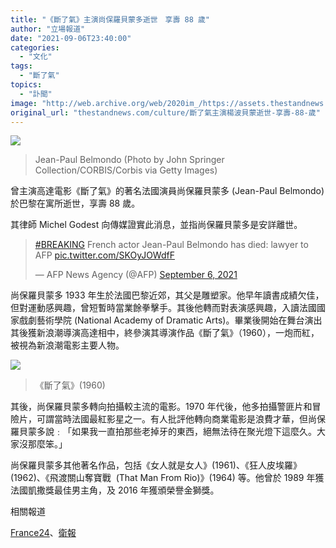 ```yaml
---
title: "《斷了氣》主演尚保羅貝蒙多逝世　享壽 88 歲"
author: "立場報道"
date: "2021-09-06T23:40:00"
categories:
  - "文化"
tags:
  - "斷了氣"
topics:
  - "訃聞"
image: "http://web.archive.org/web/2020im_/https://assets.thestandnews.com/media/photos/GettyImages-526900020.jpg"
original_url: "thestandnews.com/culture/斷了氣主演楊波貝蒙逝世-享壽-88-歲"
---
```

![](http://web.archive.org/web/2020im_/https://assets.thestandnews.com/media/photos/GettyImages-526900020.jpg)
> Jean-Paul Belmondo (Photo by John Springer Collection/CORBIS/Corbis via Getty Images)

曾主演高達電影《斷了氣》的著名法國演員尚保羅貝蒙多 (Jean-Paul Belmondo) 於巴黎在寓所逝世，享壽 88 歲。

其律師 Michel Godest 向傳媒證實此消息，並指尚保羅貝蒙多是安詳離世。

> [#BREAKING](http://web.archive.org/web/20211229093939/https://twitter.com/hashtag/BREAKING?src=hash&ref_src=twsrc%5Etfw) French actor Jean-Paul Belmondo has died: lawyer to AFP [pic.twitter.com/SKOyJOWdfF](http://web.archive.org/web/20211229093939/https://t.co/SKOyJOWdfF)
> 
> — AFP News Agency (@AFP) [September 6, 2021](http://web.archive.org/web/20211229093939/https://twitter.com/AFP/status/1434885939143266310?ref_src=twsrc%5Etfw)

尚保羅貝蒙多 1933 年生於法國巴黎近郊，其父是雕塑家。他早年讀書成績欠佳，但對運動感興趣，曾短暫時當業餘拳擊手。其後他轉而對表演感興趣，入讀法國國家戲劇藝術學院 (National Academy of Dramatic Arts)。畢業後開始在舞台演出其後獲新浪潮導演高達相中，終參演其導演作品《斷了氣》（1960），一炮而紅，被視為新浪潮電影主要人物。

![](http://web.archive.org/web/2020im_/https://assets.thestandnews.com/media/photos/144498-uiyjerfudp-1594904951.jpeg)
> 《斷了氣》(1960)

其後，尚保羅貝蒙多轉向拍攝較主流的電影。1970 年代後，他多拍攝警匪片和冒險片，可謂當時法國最紅影星之一。有人批評他轉向商業電影是浪費才華，但尚保羅貝蒙多說﹕「如果我一直拍那些老掉牙的東西，絕無法待在聚光燈下這麼久。大家沒那麼笨。」

尚保羅貝蒙多其他著名作品，包括《女人就是女人》(1961)、《狂人皮埃羅》(1962)、《飛渡關山奪寶戰  (That Man From Rio)》(1964) 等。他曾於 1989 年獲法國凱撒獎最佳男主角，及 2016 年獲頒榮譽金獅獎。

相關報道

[France24](http://web.archive.org/web/20211229093939/https://www.france24.com/en/live-news/20210906-iconic-french-new-wave-actor-jean-paul-belmondo-dies-aged-88-lawyer)、[衛報](http://web.archive.org/web/20211229093939/https://www.theguardian.com/film/2021/sep/06/jean-paul-belmondo-star-of-breathless-dies-aged-88?CMP=fb_gu&utm_medium=Social&utm_source=Facebook#Echobox=1630939803)